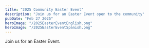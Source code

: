 ```yaml
---
title: "2025 Community Easter Event"
description: "Join us for an Easter Event open to the community"
pubDate: "Feb 27 2025"
heroImage: "/2025EasterEventEnglish.png"
heroImage: "/2025EasterEventSpanish.png"
---
```


Join us for an Easter Event. 
